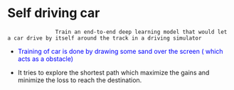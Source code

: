 # Self driving car

                   Train an end-to-end deep learning model that would let a car drive by itself around the track in a driving simulator

<ul>
  <li> <p style = "color : blue;">Training of car is done by drawing some sand over the screen ( which acts as a obstacle) </p></li>
  <li>It tries to explore the shortest path which maximize the gains and minimize the loss to reach the destination.</li>
</ul>

